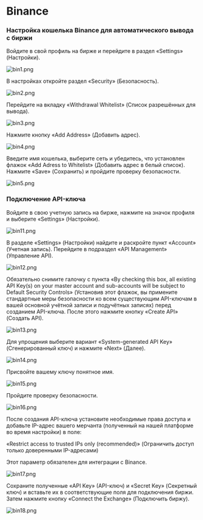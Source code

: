 # Binance

### Настройка кошелька Binance для автоматического вывода с биржи

Войдите в свой профиль на бирже и перейдите в раздел «Settings» (Настройки).

![bin1.png](../../assets/images/exchanges/binance/bin1.png)

В настройках откройте раздел «Security» (Безопасность).

![bin2.png](../../assets/images/exchanges/binance/bin2.png)

Перейдите на вкладку «Withdrawal Whitelist» (Список разрешённых для вывода).

![bin3.png](../../assets/images/exchanges/binance/bin3.png)

Нажмите кнопку «Add Address» (Добавить адрес).

![bin4.png](../../assets/images/exchanges/binance/bin4.png)

Введите имя кошелька, выберите сеть и убедитесь, что установлен флажок «Add Adress to Whitelist» (Добавить адрес в белый список). Нажмите «Save» (Сохранить) и пройдите проверку безопасности.

![bin5.png](../../assets/images/exchanges/binance/bin5.png)

### Подключение API-ключа

Войдите в свою учетную запись на бирже, нажмите на значок профиля и выберите «Settings» (Настройки).

![bin11.png](../../assets/images/exchanges/binance/bin11.png)

В разделе «Settings» (Настройки) найдите и раскройте пункт «Account» (Учетная запись). Перейдите в подраздел «API Management» (Управление API).

![bin12.png](../../assets/images/exchanges/binance/bin12.png)

Обязательно снимите галочку с пункта «By checking this box, all existing API Key(s) on your master account and sub-accounts will be subject to Default Security Controls» (Установив этот флажок, вы примените стандартные меры безопасности ко всем существующим API-ключам в вашей основной учётной записи и подучётных записях) перед созданием API-ключа. После этого нажмите кнопку «Create API» (Создать API).​

![bin13.png](../../assets/images/exchanges/binance/bin13.png)

Для упрощения выберите вариант «System-generated API Key» (Сгенерированный ключ) и нажмите «Next» (Далее).

![bin14.png](../../assets/images/exchanges/binance/bin14.png)

Присвойте вашему ключу понятное имя.

![bin15.png](../../assets/images/exchanges/binance/bin15.png)

Пройдите проверку безопасности.

![bin16.png](../../assets/images/exchanges/binance/bin16.png)

После создания API-ключа установите необходимые права доступа и добавьте IP-адрес вашего мерчанта (полученный на нашей платформе во время настройки) в поле:

«Restrict access to trusted IPs only (recommended)» (Ограничить доступ только доверенными IP-адресами)

Этот параметр обязателен для интеграции с Binance.

![bin17.png](../../assets/images/exchanges/binance/bin17.png)

Сохраните полученные «API Key» (API-ключ) и «Secret Key» (Секретный ключ) и вставьте их в соответствующие поля для подключения биржи. Затем нажмите кнопку «Connect the Exchange» (Подключить биржу).

![bin18.png](../../assets/images/exchanges/binance/bin18.png)
